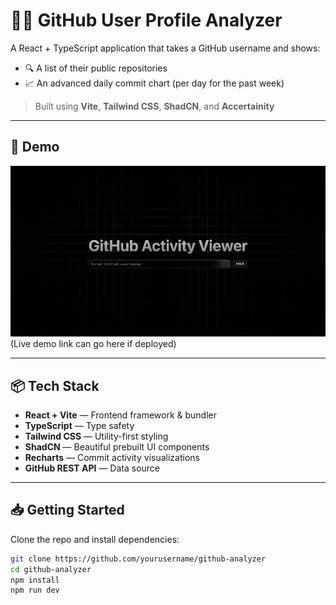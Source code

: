 # 🧑‍💻 GitHub User Profile Analyzer

A React + TypeScript application that takes a GitHub username and shows:

- 🔍 A list of their public repositories
- 📈 An advanced daily commit chart (per day for the past week)

> Built using **Vite**, **Tailwind CSS**, **ShadCN**, and **Accertainity**

---

## 🚀 Demo

![Screenshot](./public/Screenshot.png)  
(Live demo link can go here if deployed)

---

## 📦 Tech Stack

- **React + Vite** — Frontend framework & bundler
- **TypeScript** — Type safety
- **Tailwind CSS** — Utility-first styling
- **ShadCN** — Beautiful prebuilt UI components
- **Recharts** — Commit activity visualizations
- **GitHub REST API** — Data source

---

## 📥 Getting Started

Clone the repo and install dependencies:

```bash
git clone https://github.com/yourusername/github-analyzer
cd github-analyzer
npm install
npm run dev
